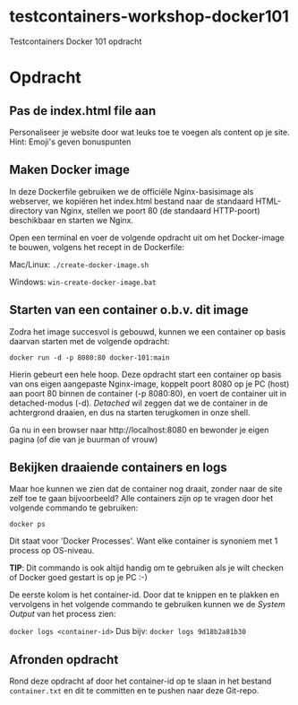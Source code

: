 # testcontainers-workshop-docker101
Testcontainers Docker 101 opdracht

# Opdracht

## Pas de index.html file aan
Personaliseer je website door wat leuks toe te voegen als content op je site.
Hint: Emoji's geven bonuspunten

## Maken Docker image

In deze Dockerfile gebruiken we de officiële Nginx-basisimage als webserver, we kopiëren het index.html bestand naar de standaard HTML-directory van Nginx, stellen we poort 80 (de standaard HTTP-poort) beschikbaar en starten we Nginx.

Open een terminal en voer de volgende opdracht uit om het Docker-image te bouwen, volgens het recept in de Dockerfile:

Mac/Linux: 
``./create-docker-image.sh``

Windows: 
``win-create-docker-image.bat``

## Starten van een container o.b.v. dit image
Zodra het image succesvol is gebouwd, kunnen we een container op basis daarvan starten met de volgende opdracht:

``docker run -d -p 8080:80 docker-101:main``

Hierin gebeurt een hele hoop. Deze opdracht start een container op basis van ons eigen aangepaste Nginx-image, koppelt poort 8080 op je PC (host) aan poort 80 binnen de container (-p 8080:80), en voert de container uit in detached-modus (-d).
_Detached_ wil zeggen dat we de container in de achtergrond draaien, en dus na starten terugkomen in onze shell.

Ga nu in een browser naar http://localhost:8080 en bewonder je eigen pagina (of die van je buurman of vrouw)

## Bekijken draaiende containers en logs

Maar hoe kunnen we zien dat de container nog draait, zonder naar de site zelf toe te gaan bijvoorbeeld?
Alle containers zijn op te vragen door het volgende commando te gebruiken:

``docker ps``

Dit staat voor 'Docker Processes'. Want elke container is synoniem met 1 process op OS-niveau.

**TIP**: Dit commando is ook altijd handig om te gebruiken als je wilt checken of Docker goed gestart is op je PC :-)

De eerste kolom is het container-id. Door dat te knippen en te plakken en vervolgens in het volgende commando
te gebruiken kunnen we de _System Output_ van het process zien:

``docker logs <container-id>``
Dus bijv:
``docker logs 9d18b2a81b30``

## Afronden opdracht
Rond deze opdracht af door het container-id op te slaan in het bestand ``container.txt``
en dit te committen en te pushen naar deze Git-repo.
